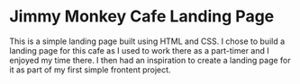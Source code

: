 # Jimmy Monkey Cafe Landing Page

This is a simple landing page built using HTML and CSS. I chose to build a landing page for this cafe
as I used to work there as a part-timer and I enjoyed my time there. I then had an inspiration to create a
landing page for it as part of my first simple frontent project.
